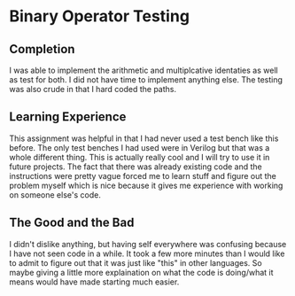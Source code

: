 # Binary Operator Testing


## Completion
I was able to implement the arithmetic and multiplcative identaties as well as test for both. I did not have time to implement anything else. The testing was also crude in that I hard coded the paths.


## Learning Experience

This assignment was helpful in that I had never used a test bench like this before. The only test benches I had used were in Verilog but that was a whole different thing. This is actually really cool and I will try to use it in future projects. The fact that there was already existing code and the instructions were pretty vague forced me to learn stuff and figure out the problem myself which is nice because it gives me experience with working on someone else's code.

## The Good and the Bad

I didn't dislike anything, but having self everywhere was confusing because I have not seen code in a while. It took a few more minutes than I would like to admit to figure out that it was just like "this" in other languages. So maybe giving a little more explaination on what the code is doing/what it means would have made starting much easier.

